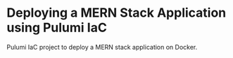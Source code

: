 # Deploying a MERN Stack Application using Pulumi IaC
Pulumi IaC project to deploy a MERN stack application on Docker.
